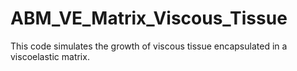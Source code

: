 # ABM_VE_Matrix_Viscous_Tissue
This code simulates the growth of viscous tissue encapsulated in a viscoelastic matrix. 
